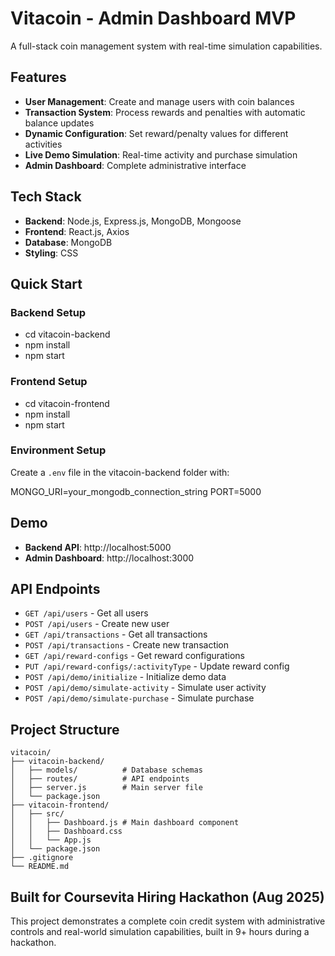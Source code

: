 # Vitacoin - Admin Dashboard MVP

A full-stack coin management system with real-time simulation capabilities.

## Features

- **User Management**: Create and manage users with coin balances
- **Transaction System**: Process rewards and penalties with automatic balance updates
- **Dynamic Configuration**: Set reward/penalty values for different activities
- **Live Demo Simulation**: Real-time activity and purchase simulation
- **Admin Dashboard**: Complete administrative interface

## Tech Stack

- **Backend**: Node.js, Express.js, MongoDB, Mongoose
- **Frontend**: React.js, Axios
- **Database**: MongoDB
- **Styling**: CSS

## Quick Start

### Backend Setup

- cd vitacoin-backend
- npm install
- npm start


### Frontend Setup

- cd vitacoin-frontend
- npm install
- npm start


### Environment Setup
Create a `.env` file in the vitacoin-backend folder with:

MONGO_URI=your_mongodb_connection_string
PORT=5000


## Demo

- **Backend API**: http://localhost:5000
- **Admin Dashboard**: http://localhost:3000

## API Endpoints

- `GET /api/users` - Get all users
- `POST /api/users` - Create new user
- `GET /api/transactions` - Get all transactions
- `POST /api/transactions` - Create new transaction
- `GET /api/reward-configs` - Get reward configurations
- `PUT /api/reward-configs/:activityType` - Update reward config
- `POST /api/demo/initialize` - Initialize demo data
- `POST /api/demo/simulate-activity` - Simulate user activity
- `POST /api/demo/simulate-purchase` - Simulate purchase

## Project Structure

```
vitacoin/
├── vitacoin-backend/
│   ├── models/          # Database schemas
│   ├── routes/          # API endpoints
│   ├── server.js        # Main server file
│   └── package.json
├── vitacoin-frontend/
│   ├── src/
│   │   ├── Dashboard.js # Main dashboard component
│   │   ├── Dashboard.css
│   │   └── App.js
│   └── package.json
├── .gitignore
└── README.md
```

## Built for Coursevita Hiring Hackathon (Aug 2025)

This project demonstrates a complete coin credit system with administrative controls and real-world simulation capabilities, built in 9+ hours during a hackathon.


